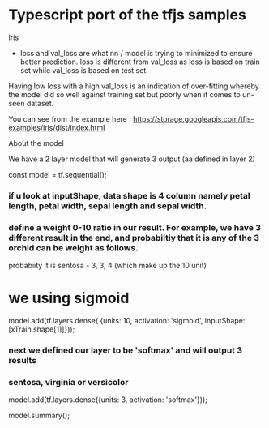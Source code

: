 # Typescript port of the tfjs samples



Iris 

- loss and val_loss are what nn / model is trying to minimized to ensure better prediction. loss is different from val_loss as loss is based on train set while val_loss is based on test set. 

Having low loss with a high val_loss is an indication of over-fitting whereby the model did so well against training set but poorly when it comes to un-seen dataset. 

You can see from the example here : 
https://storage.googleapis.com/tfjs-examples/iris/dist/index.html

About the model 

We have a 2 layer model that will generate 3 output (aa defined in layer 2)

const model = tf.sequential();

### if u look at inputShape, data shape is 4 column namely petal length, petal width, sepal length and sepal width. 

### define a weight 0-10 ratio in our result. For example, we have 3 different result in the end, and probabiltiy that it is any of the 3 orchid can be weight as follows. 

probabiity it is sentosa - 3, 3, 4 (which make up the 10 unit)

# we using sigmoid
model.add(tf.layers.dense(
      {units: 10, activation: 'sigmoid', inputShape: [xTrain.shape[1]]}));



### next we defined our layer to be 'softmax' and will output 3 results 
### sentosa, virginia or versicolor

model.add(tf.layers.dense({units: 3, activation: 'softmax'}));


model.summary();
